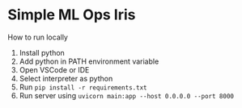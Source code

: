 # Simple ML Ops Iris

How to run locally

1. Install python
2. Add python in PATH environment variable
3. Open VSCode or IDE
4. Select interpreter as python
5. Run `pip install -r requirements.txt`
6. Run server using `uvicorn main:app --host 0.0.0.0 --port 8000`
